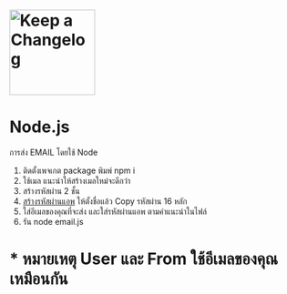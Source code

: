# <img src="https://encrypted-tbn0.gstatic.com/images?q=tbn:ANd9GcSZzshPNVQCkSQLaJ_7IJgYE7r_-flj0sKxNg&s" height=150 alt="Keep a Changelog" />
# Node.js
การส่ง EMAIL โดยใช้ Node
1. ติดตั้งเพจเกต package พิมพ์ npm i
2. ใช้เมล แนะนำให้สร้างเมลใหม่จะดีกว่า
3. สร้างรหัสผ่าน 2 ชั้น
4. [สร้างรหัสผ่านแอพ](https://myaccount.google.com/apppasswords) ให้ตั้งชื่อแล้ว Copy รหัสผ่าน 16 หลัก
5. ใส่อีเมลของคุณที่จะส่ง และใส่รหัสผ่านแอพ ตามคำแนะนำในไฟล์
6. รัน node email.js

# * หมายเหตุ User และ From ใช้อีเมลของคุณเหมือนกัน
